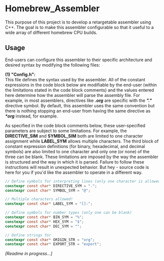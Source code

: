 # Homebrew_Assembler

This purpose of this project is to develop a retargetable assembler using C++. The goal is to make this assembler configurable so that it useful to a wide array of different homebrew CPU builds. 


## Usage

End-users can configure this assembler to their specific architecture and desired syntax by modifying the following files:

**(1) "Config.h":**<br>
This file defines the syntax used by the assembler. All of the constant expressions in the code block below are modifiable by the end-user (within the limitations stated in the code block comments) and the values entered here determine how the assembler will parse the assembly file. For example, in most assemblers, directives like ***_.org_*** are specific with the ***"."*** directive symbol. By default, this assembler uses the same convention but there is nothing stopping an end-user from having the same directive as ***_*org_*** instead, for example.<br>

As specified in the code block comments below, these user-specified parameters are subject to some limitations. For example, the **DIRECTIVE_SIM** and **SYMBOL_SIM** both are limited to one character assignment while **LABEL_SYM** allows multiple characters. The third block of constant expression definitions (for binary, hexadecimal, and decimal symbols) are also limited to one character and only one (or none) of the three can be blank. These limitations are imposed by the way the assembler is structured and the way in which it is parsed. Failure to follow these instructions will result in unexpected behavior. But hey - source code is here for you if you'd like the assembler to operate in a different way.

```c
// Define symbols for interpreting lines (only one character is allowed!)
constexpr const char* DIRECTIVE_SYM = ".";
constexpr const char* SYMBOL_SYM = "@";

// Multiple characters allowed!
constexpr const char* LABEL_SYM = "[]:";

// Define symbols for number types (only one can be blank)
constexpr const char* BIN_SYM = "%";
constexpr const char* HEX_SYM = "$";
constexpr const char* DEC_SYM = "";

// Define strings for 
constexpr const char* ORIGIN_STR = "org";
constexpr const char* EXPORT_STR = "export";
```

_[Readme in progress...]_
